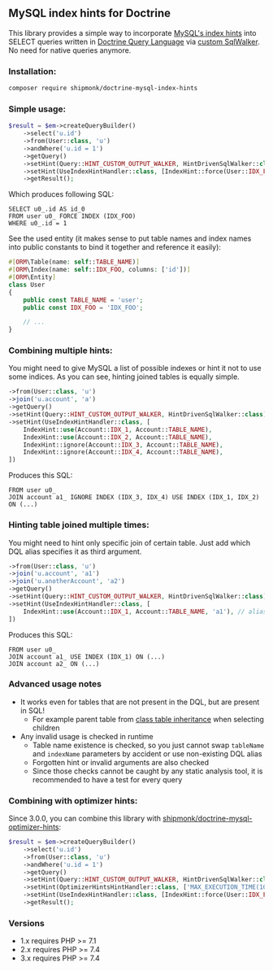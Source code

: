 ## MySQL index hints for Doctrine

This library provides a simple way to incorporate [MySQL's index hints](https://dev.mysql.com/doc/refman/8.0/en/index-hints.html)
into SELECT queries written in [Doctrine Query Language](https://www.doctrine-project.org/projects/doctrine-orm/en/2.9/reference/dql-doctrine-query-language.html)
via [custom SqlWalker](https://www.doctrine-project.org/projects/doctrine-orm/en/2.9/cookbook/dql-custom-walkers.html#modify-the-output-walker-to-generate-vendor-specific-sql).
No need for native queries anymore.

### Installation:

```sh
composer require shipmonk/doctrine-mysql-index-hints
```

### Simple usage:

```php
$result = $em->createQueryBuilder()
    ->select('u.id')
    ->from(User::class, 'u')
    ->andWhere('u.id = 1')
    ->getQuery()
    ->setHint(Query::HINT_CUSTOM_OUTPUT_WALKER, HintDrivenSqlWalker::class)
    ->setHint(UseIndexHintHandler::class, [IndexHint::force(User::IDX_FOO, User::TABLE_NAME)])
    ->getResult();
```

Which produces following SQL:

```mysql
SELECT u0_.id AS id_0
FROM user u0_ FORCE INDEX (IDX_FOO)
WHERE u0_.id = 1
```

See the used entity (it makes sense to put table names and index names into public constants to bind it together and reference it easily):

```php
#[ORM\Table(name: self::TABLE_NAME)]
#[ORM\Index(name: self::IDX_FOO, columns: ['id'])]
#[ORM\Entity]
class User
{
    public const TABLE_NAME = 'user';
    public const IDX_FOO = 'IDX_FOO';

    // ...
}
```

### Combining multiple hints:

You might need to give MySQL a list of possible indexes or hint it not to use some indices.
As you can see, hinting joined tables is equally simple.

```php
->from(User::class, 'u')
->join('u.account', 'a')
->getQuery()
->setHint(Query::HINT_CUSTOM_OUTPUT_WALKER, HintDrivenSqlWalker::class)
->setHint(UseIndexHintHandler::class, [
    IndexHint::use(Account::IDX_1, Account::TABLE_NAME),
    IndexHint::use(Account::IDX_2, Account::TABLE_NAME),
    IndexHint::ignore(Account::IDX_3, Account::TABLE_NAME),
    IndexHint::ignore(Account::IDX_4, Account::TABLE_NAME),
])
```

Produces this SQL:

```mysql
FROM user u0_
JOIN account a1_ IGNORE INDEX (IDX_3, IDX_4) USE INDEX (IDX_1, IDX_2) ON (...)
```

### Hinting table joined multiple times:

You might need to hint only specific join of certain table. Just add which DQL alias specifies it as third argument.

```php
->from(User::class, 'u')
->join('u.account', 'a1')
->join('u.anotherAccount', 'a2')
->getQuery()
->setHint(Query::HINT_CUSTOM_OUTPUT_WALKER, HintDrivenSqlWalker::class)
->setHint(UseIndexHintHandler::class, [
    IndexHint::use(Account::IDX_1, Account::TABLE_NAME, 'a1'), // alias needed
])
```

Produces this SQL:

```mysql
FROM user u0_
JOIN account a1_ USE INDEX (IDX_1) ON (...)
JOIN account a2_ ON (...)
```

### Advanced usage notes
- It works even for tables that are not present in the DQL, but are present in SQL!
    - For example parent table from [class table inheritance](https://www.doctrine-project.org/projects/doctrine-orm/en/2.9/reference/inheritance-mapping.html#class-table-inheritance) when selecting children
- Any invalid usage is checked in runtime
    - Table name existence is checked, so you just cannot swap `tableName` and `indexName` parameters by accident or use non-existing DQL alias
    - Forgotten hint or invalid arguments are also checked
    - Since those checks cannot be caught by any static analysis tool, it is recommended to have a test for every query

### Combining with optimizer hints:

Since 3.0.0, you can combine this library with [shipmonk/doctrine-mysql-optimizer-hints](https://github.com/shipmonk-rnd/doctrine-mysql-optimizer-hints):

```php
$result = $em->createQueryBuilder()
    ->select('u.id')
    ->from(User::class, 'u')
    ->andWhere('u.id = 1')
    ->getQuery()
    ->setHint(Query::HINT_CUSTOM_OUTPUT_WALKER, HintDrivenSqlWalker::class)
    ->setHint(OptimizerHintsHintHandler::class, ['MAX_EXECUTION_TIME(1000)'])
    ->setHint(UseIndexHintHandler::class, [IndexHint::force(User::IDX_FOO, User::TABLE_NAME)])
    ->getResult();
```

### Versions
- 1.x requires PHP >= 7.1
- 2.x requires PHP >= 7.4
- 3.x requires PHP >= 7.4
